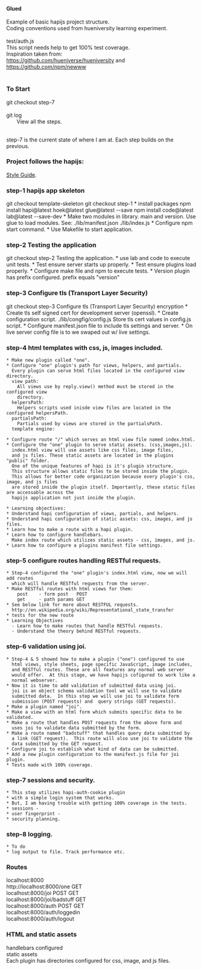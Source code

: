 #### Glued 

Example of basic hapijs project structure. <br/>
Coding conventions used from  hueniversity learning experiment.<br/> 
<br/>
test/auth.js<br/>
This script needs help to get 100% test coverage.<br/>
Inspiration taken from:<br/>
https://github.com/hueniverse/hueniversity and<br/> 
https://github.com/npm/newww<br/>
<br/>

### To Start
git checkout step-7
<br/><br/>
git log <br/>
 &nbsp;&nbsp;&nbsp;&nbsp;&nbsp;&nbsp; View all the steps.

<br/>
step-7 is the current state of where I am at.
Each step builds on the previous.

### Project follows the hapijs:
[Style Guide](https://github.com/hapijs/contrib/blob/master/Style.md).


### step-1 hapijs app skeleton
git checkout template-skeleton
git checkout step-1
    * install packages
      npm install hapi@latest hoek@latest glue@latest --save
      npm install code@latest lab@latest --save-dev
    * Make two modules in library.
      main and version.
      Use glue to load modules.
      See: ./lib/manifest.json
           ./lib/index.js
    * Configure npm start command.
    * Use Makefile to start application.
       

### step-2 Testing the application
git checkout step-2 Testing the application.
    * use lab and code to execute unit tests.
    * Test ensure server starts up properly. 
    * Test ensure plugins load properly.
    * Configure make file and npm <command> to execute tests.
    * Version plugin has prefix configured. prefix equals "version"


### step-3 Configure tls (Transport Layer Security)
git checkout step-3 Configure tls (Transport Layer Security) encryption 
    * Create tls self signed cert for development server (openssl).
    * Create configuration script. ./lib/congfig/config.js
      Store tls cert values in config.js script. 
    * Configure manifest.json file to include tls settings and server.
    * On live server config file is to we swaped out w/ live settings.


### step-4 html templates with css, js, images included. 
    * Make new plugin called "one".
    * Configure "one" plugin's path for views, helpers, and partials.
      Every plugin can serve html files located in the configured view directory.
      view path:
        All views use by reply.view() method must be stored in the configured view
        directory. 
      helpersPath:
        Helpers scripts used inisde view files are located in the configured helpersPath.
      partialsPath:
        Partials used by views are stored in the partialsPath. 
      template engine:

    * Configure route "/" which serves an html view file named index.html.
    * Configure the "one" plugin to serve static assets. (css,images,js).
      index.html view will use assets like css files, image files, 
      and js files. These static assets are located in the plugins "public" folder.  
      One of the unique features of hapi is it's plugin structure. 
      This structure allows static files to be stored inside the plugin. 
      This allows for better code organization because every plugin's css, image, and js files
      are stored inside the plugin itself. Importantly, these static files are accessable across the 
      hapijs application not just inside the plugin.  

    * Learning objectives:
    * Understand hapi configuration of views, partials, and helpers. 
    * Understand hapi configuration of static assets: css, images, and js files. 
    * Learn how to make a route with a hapi plugin.
    * Learn how to configure handlebars.
      Make index route which utilizes static assets - css, images, and js. 
    * Learn how to configure a plugins manifest file settings.


### step-5 configure routes handling RESTful requests.
    * Step-4 configured the "one" plugin's index.html view, now we will add routes
      which will handle RESTful requests from the server.  
    * Make RESTful routes with html views for them:
        post    - form post   POST
        get     - path params GET 
    * See below link for more about RESTFUL requests.
      http://en.wikipedia.org/wiki/Representational_state_transfer
    * tests for the new route
    * Learning Objectives
      - Learn how to make routes that handle RESTful requests.
      - Understand the theory behind RESTful requests.
      

### step-6 validation using joi.

    * Step-4 & 5 showed how to make a plugin ("one") configured to use
      html views, style sheets, page specific JavaScript, image includes,
      and RESTful routes. These are all features any normal web server
      would offer.  At this stage, we have hapijs cofigured to work like a 
      normal webserver.
    * Now it is time to add validation of submitted data using joi.
      joi is an object schema validation tool we will use to validate
      submitted data.  In this step we will use joi to validate form 
      submission (POST requests) and  query strings (GET requests).
    * Make a plugin named "joi".
    * Make a view with an html form which submits specific data to be validated.
    * Make a route that handles POST requests from the above form and
      uses joi to validate data submitted by the form.
    * Make a route named "badstuff" that handles query data submitted by
      a link (GET request).  This route will also use joi to validate the 
      data submitted by the GET request.
    * Configure joi to establish what kind of data can be submitted.
    * Add a new plugin configuration to the manifest.js file for joi plugin.
    * Tests made with 100% coverage.


### step-7 sessions and security.
    * This step utilizes hapi-auth-cookie plugin
    * with a simple login system that works. 
    * But, I am having trouble with getting 100% coverage in the tests.
    * sessions -
    * user fingerprint -
    * security planning.


### step-8 logging.
    * To do
    * log output to file. Track performance etc. 



### Routes
localhost:8000  <br/>
http://localhost:8000/one     GET<br/>
localhost:8000/joi            POST GET<br/>
localhost:8000/joi/badstuff   GET<br/>
localhost:8000/auth           POST GET<br/>
localhost:8000/auth/loggedin          <br/>
localhost:8000/auth/logout          <br/>


### HTML and static assets 
handlebars configured<br/>
static assets<br/>
Each plugin has directories configured for css, image, and js files.



